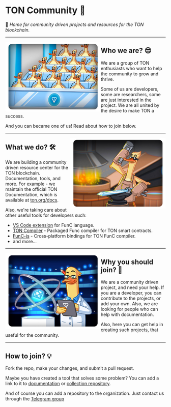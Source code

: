 # TON Community 💎
🏡 *Home for community driven projects and resources for the TON blockchain.*

---

<img align="left" width="300" src="imgs/who.png">

## Who we are? 😎
We are a group of TON enthusiasts who want to help the community to grow and thrive. 

Some of us are developers, some are researchers, some are just interested in the project. We are all united by the desire to make TON a success.

And you can became one of us! Read about how to join below.

---

<img align="right" width="300" src="imgs/how.png">


## What we do? 🛠️
We are building a community driven resource center for the TON blockchain. Documentation, tools, and more.
For example - we maintain the official TON Documentation, which is available at [ton.org/docs](https://ton.org/docs).

Also, we're taking care about other useful tools for developers such:
- [VS Code extension](https://github.com/ton-community/vscode-func) for FunC language.
- [TON Compiler](https://github.com/ton-community/ton-compiler) - Packaged Func compiler for TON smart contracts.
- [FunC-js](https://github.com/ton-community/func-js) - Cross-platform bindings for TON FunC compiler.
- and more...

---

<img align="left" width="300" src="imgs/why.png">

## Why you should join? 🎫
We are a community driven project, and need your help. If you are a developer, you can contribute to the projects, or add your own. Also, we are looking for people who can help with documentation.

Also, here you can get help in creating such projects, that useful for the community.

---

## How to join? 💡
Fork the repo, make your changes, and submit a pull request. 

Maybe you have created a tool that solves some problem? You can add a link to it to [documentation](https://github.com/ton-community/ton-docs) or [collection repository](https://github.com/ton-community/awesome-ton). 

And of course you can add a repository to the organization. Just contact us through the [Telegram group](https://t.me/ton_dev_community)

